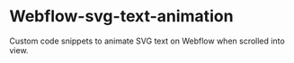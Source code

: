 # Webflow-svg-text-animation

Custom code snippets to animate SVG text on Webflow when scrolled into view. 
